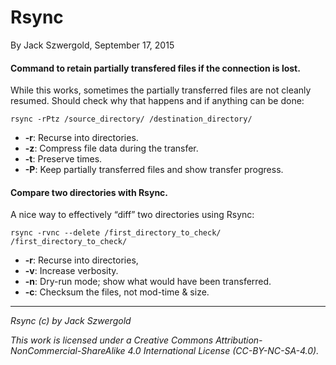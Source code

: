 # Rsync

By Jack Szwergold, September 17, 2015

#### Command to retain partially transfered files if the connection is lost.

While this works, sometimes the partially transferred files are not cleanly resumed. Should check why that happens and if anything can be done:

    rsync -rPtz /source_directory/ /destination_directory/

- **-r**: Recurse into directories.
- **-z**: Compress file data during the transfer.
- **-t**: Preserve times.
- **-P**: Keep partially transferred files and show transfer progress.

#### Compare two directories with Rsync.

A nice way to effectively “diff” two directories using Rsync:

    rsync -rvnc --delete /first_directory_to_check/ /first_directory_to_check/

- **-r**: Recurse into directories,
- **-v**: Increase verbosity.
- **-n**: Dry-run mode; show what would have been transferred.
- **-c**: Checksum the files, not mod-time & size.

***

*Rsync (c) by Jack Szwergold*

*This work is licensed under a Creative Commons Attribution-NonCommercial-ShareAlike 4.0 International License (CC-BY-NC-SA-4.0).*
